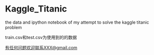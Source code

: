 # Kaggle_Titanic
the data and ipython notebook of my attempt to solve the kaggle titanic problem

train.csv和test.csv为使用到的的数据

有任何问题欢迎联系XXX@gmail.com

